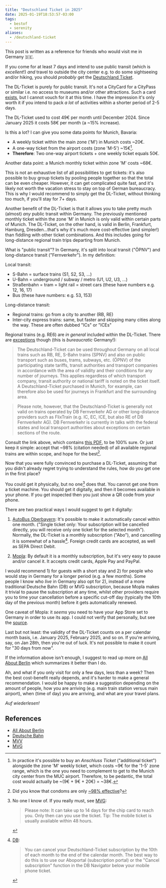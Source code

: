 ```yaml
---
title: "Deutschland Ticket in 2025"
date: 2025-01-19T18:53:57-03:00
tags:
  - bestof
  - serenity
aliases:
  - /deutschland-ticket
---
```


This post is written as a reference for friends who would visit me in Germany 🇩🇪.

If you come for at least 7 days and intend to use public transit (which is
_excellent_!) _and_ travel to outside the city center e.g. to do some
sightseeing and/or hiking, you should _probably_ get the [Deutschland
Ticket](https://www.bahn.de/angebot/regio/deutschland-ticket).

The DL-Ticket is purely for public transit. It's not a CityCard for a CityPass
or similar i.e. no access to museums and/or other attractions. Such a card
[exists](https://www.mvv-muenchen.de/en/tickets-and-fares/tickets-daytickets/muenchen-card/index.html),
but I cannot vouch for it at this time. I have the impression it's only worth it
if you intend to pack _a lot_ of activities within a shorter period of 2-5 days.

The DL-Ticket used to cost 49€ per month until December 2024. Since January 2025
it costs 58€ per month (a ~15% increase).

Is this a lot? I can give you some data points for Munich, Bavaria:

- A weekly ticket within the main zone ('M') in Munich costs ~20€.
- A one-way ticket from the airport costs (zone 'M-5') ~15€[^1].
- **Therefore**: Two one-way airport tickets + one weekly ticket equals 50€.

Another data point: a Munich monthly ticket within zone 'M' costs ~68€.

This is not an exhaustive list of all possibilities to get tickets: it's also
possible to buy group tickets by pooling people together so that the total can be even
cheaper. However, it can get complicated quite fast, and it's likely not worth
the vacation stress to stay on top of German bureaucracy. This is why I would
recommend to simply get the DL-Ticket, without thinking too much, if you'll stay
for 7+ days.

Another benefit of the DL-Ticket is that it allows you to take pretty much
(almost) _any_ public transit within Germany. The previously mentioned monthly
ticket within the zone 'M' in Munich is only valid within certain parts of
Munich. The DL-Ticket, on the other hand, is valid in Berlin, Frankfurt,
Hamburg, Dresden...that's why it's much more cost-effective (and simpler!) than
fiddling with other ticket combinations. And this includes going for
long-distance regional train trips departing from Munich.

What is "public transit"? In Germany, it's split into local transit ("ÖPNV") and
long-distance transit ("Fernverkehr"). In my definition:

Local transit:

- S-Bahn = surface trains (S1, S2, S3, ...)
- U-Bahn = underground / subway / metro (U1, U2, U3, ...)
- Straßenbahn = tram = light rail = street cars (these have numbers e.g. 12, 16,
  17)
- Bus (these have numbers: e.g. 53, 153)

Long-distance transit:

- Regional trains: go from a city to another (RB, RE)
- Inter-city express trains: same, but faster and skipping many cities along the
  way. These are often dubbed "ICs" or "ICEs"

Regional trains (e.g. RE6) are _in general_ included within the DL-Ticket. There
are [exceptions](https://int.bahn.de/en/faq/deutschlandticket-which-trains)
though (this is _bureaucratic_ Germany!):

> The Deutschland-Ticket can be used throughout Germany on all local trains such
> as RB, RE, S-Bahn trains (SPNV) and also on public transport such as buses,
> trams, subways, etc. (ÖPNV) of the participating state tariffs, transit
> authorities and transport companies in accordance with the area of validity
> and their conditions for any number of journeys. This applies regardless of
> which transport company, transit authority or national tariff is noted on the
> ticket itself. A Deutschland-Ticket purchased in Munich, for example, can
> therefore also be used for journeys in Frankfurt and the surrounding area.

> Please note, however, that the Deutschland-Ticket is generally not valid on
> trains operated by DB Fernverkehr AG or other long-distance providers such as
> FlixTrain (e.g. IC, EC, ICE, but also RE of DB Fernverkehr AG). DB Fernverkehr
> is currently in talks with the federal states and local transport authorities
> about exceptions on certain sections of the route.

Consult the link above, which contains [this
PDF](https://assets.static-bahn.de/dam/jcr:35c032ce-e559-4b4d-82ce-ce207d374b45/20231221_Geltungsbereich-D-Ticket.pdf),
to be 100% sure. Or just keep it simple: accept that ~98% (citation needed) of
all available regional trains are within scope, and hope for the best[^2].

Now that you were fully convinced to purchase a DL-Ticket, assuming that you
didn't already regret trying to understand the rules, how do you get one in the
first place?

You could get it physically, but no one[^3] does that. You cannot get one from a
ticket machine. You should get it digitally, and then it becomes available in
your phone. If you get inspected then you just show a QR code from your phone.

There are two practical ways I would suggest to get it digitally:

1. [AutoBus
   Oberbayern](https://deutschland-ticket.store/autobus-oberbayern?lang=en):
   It's possible to make it automatically cancel within one month. ("Single
   ticket only: Your subscription will be cancelled directly, you will receive
   only one ticket for the selected month"). Normally, the DL-Ticket is a
   monthly subscription ("Abo"), and cancelling it is somewhat of a hassle[^4].
   Foreign credit cards are accepted, as well as SEPA Direct Debit.

2. [Mopla](https://en.mopla.solutions/): By default it is a monthly
   subscription, but it's very easy to pause and/or cancel it. It accepts credit
   cards, Apple Pay and PayPal.

I would recommend 1) for guests with a short stay and 2) for people who would
stay in Germany for a longer period (e.g. a few months). Some people I know who
_live_ in Germany also opt for 2), instead of a more traditional Deutsche Bahn
(DB) or MVG subscription, because Mopla makes it trivial to pause the
subscription at any time, whilst other providers require you to time your
cancellation before a specific cut-off day (typically the 10th day of the
previous month) before it gets automatically renewed.

One caveat of Mopla: it _seems_ you need to have your App Store set to Germany
in order to use its app. I could not verify that personally, but see the
[source](https://allaboutberlin.com/guides/deutschland-ticket).

Last but not least: the validity of the DL-Ticket counts on a per calendar month
basis, i.e. January 2025, February 2025, and so on. If you're arriving, say, on
Jan 28th, then you're out of luck. It's not possible to make it count for "30
days from now".

If the information above isn't enough, I suggest to read up more on [All About
Berlin](https://allaboutberlin.com/guides/deutschland-ticket) which summarizes
it better than I do.

Ah, and what if you only visit for only a few days, less than a week? Then the
best cost-benefit really depends, and it's harder to make a general
recommendation. I would be happy to make a suggestion depending on the amount of
people, how you are arriving (e.g. main train station versus main airport), when
(time of day) you are arriving, and what are your travel plans.

_Auf wiederlesen!_

## References

- [All About Berlin](https://allaboutberlin.com/guides/deutschland-ticket)
- [Deutsche Bahn](https://www.bahn.de/angebot/regio/deutschland-ticket)
- [MVV](https://www.mvv-muenchen.de/ticketshop-preise/zeitkarten-abos/deutschland-ticket-d-ticket/index.html)
- [MVG](https://www.mvg.de/abos-tickets/abos/deutschlandticket.html)

[^1]: In practice it's possible to buy an _Anschluss Ticket_ ("additional
    ticket") alongside the zone 'M' weekly ticket, which costs ~9€ for the '1-5'
    zone range, which is the one you need to complement to get to the Munich
    city center from the MUC airport. Therefore, to be pedantic, the total cost
    would actually be ~(9€ + 9€ + 20€) = ~38€.

[^2]: Did you know that condoms are only [~98%
    effective](https://www.nhs.uk/contraception/methods-of-contraception/condoms/)?

[^3]: No one I know of. If you really must, see
    [MVG](https://www.mvg.de/abos-tickets/abos/deutschlandticket.html):

    > Please
    note:  It can take up to 14 days for the chip card to reach you. Only then
    can you use the ticket. Tip: The mobile ticket is usually available within
    48 hours.

[^4]: [DB](https://int.bahn.de/en/faq/deutschlandticket-cancel):

    > You can cancel your Deutschland-Ticket subscription by the 10th of each
    month to the end of the calendar month. The best way to do this is to use
    our Aboportal (subscription portal) or the "Cancel subscription" function in
    the DB Navigator below your mobile phone ticket.
